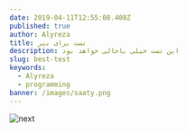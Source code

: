 ```yaml
---
date: 2019-04-11T12:55:08.408Z
published: true
author: Alyreza
title: تست برای بنر
description: این تست خیلی باحالی خواهد بود
slug: best-test
keywords:
  - Alyreza
  - programming
banner: /images/saaty.png
---
```

![next](/images/simulator-screen-shot-iphone-x-2018-12-25-at-21.04.09.png "logo")
